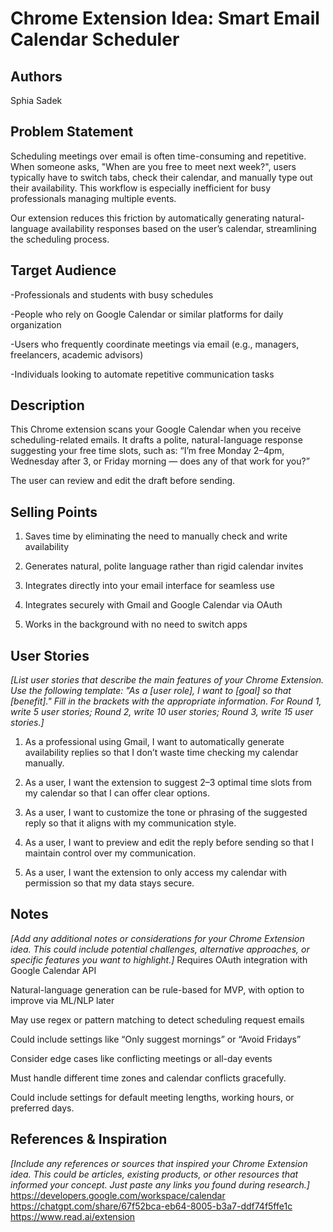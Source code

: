 # Chrome Extension Idea: Smart Email Calendar Scheduler

## Authors

Sphia Sadek

## Problem Statement

Scheduling meetings over email is often time-consuming and repetitive. When someone asks, "When are you free to meet next week?", users typically have to switch tabs, check their calendar, and manually type out their availability. This workflow is especially inefficient for busy professionals managing multiple events.

Our extension reduces this friction by automatically generating natural-language availability responses based on the user’s calendar, streamlining the scheduling process.

## Target Audience

 -Professionals and students with busy schedules

 -People who rely on Google Calendar or similar platforms for daily organization

 -Users who frequently coordinate meetings via email (e.g., managers, freelancers, academic advisors)

 -Individuals looking to automate repetitive communication tasks

## Description

This Chrome extension scans your Google Calendar when you receive scheduling-related emails. It drafts a polite, natural-language response suggesting your free time slots, such as:
“I’m free Monday 2–4pm, Wednesday after 3, or Friday morning — does any of that work for you?”

The user can review and edit the draft before sending.

## Selling Points

1. Saves time by eliminating the need to manually check and write availability

2. Generates natural, polite language rather than rigid calendar invites

3. Integrates directly into your email interface for seamless use

4. Integrates securely with Gmail and Google Calendar via OAuth

5. Works in the background with no need to switch apps

## User Stories

_[List user stories that describe the main features of your Chrome Extension. Use the following template: "As a [user role], I want to [goal] so that [benefit]." Fill in the brackets with the appropriate information. For Round 1, write 5 user stories; Round 2, write 10 user stories; Round 3, write 15 user stories.]_
1. As a professional using Gmail, I want to automatically generate availability replies so that I don’t waste time checking my calendar manually.

2. As a user, I want the extension to suggest 2–3 optimal time slots from my calendar so that I can offer clear options.

3. As a user, I want to customize the tone or phrasing of the suggested reply so that it aligns with my communication style.

4. As a user, I want to preview and edit the reply before sending so that I maintain control over my communication.

5. As a user, I want the extension to only access my calendar with permission so that my data stays secure.

## Notes

_[Add any additional notes or considerations for your Chrome Extension idea. This could include potential challenges, alternative approaches, or specific features you want to highlight.]_
Requires OAuth integration with Google Calendar API

Natural-language generation can be rule-based for MVP, with option to improve via ML/NLP later

May use regex or pattern matching to detect scheduling request emails

Could include settings like “Only suggest mornings” or “Avoid Fridays”

Consider edge cases like conflicting meetings or all-day events

Must handle different time zones and calendar conflicts gracefully.

Could include settings for default meeting lengths, working hours, or preferred days.

## References & Inspiration

_[Include any references or sources that inspired your Chrome Extension idea. This could be articles, existing products, or other resources that informed your concept. Just paste any links you found during research.]_
https://developers.google.com/workspace/calendar
https://chatgpt.com/share/67f52bca-eb64-8005-b3a7-ddf74f5ffe1c
https://www.read.ai/extension
